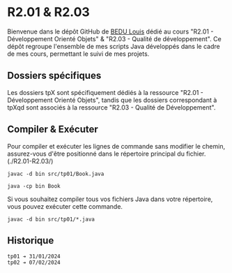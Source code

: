 
# R2.01 & R2.03

Bienvenue dans le dépôt GitHub de [BEDU Louis](https://github.com/LouisBEDU) dédié au cours "R2.01 - Développement Orienté Objets" & "R2.03 - Qualité de développement". Ce dépôt regroupe l'ensemble de mes scripts Java développés dans le cadre de mes cours, permettant le suivi de mes projets.
## Dossiers spécifiques

Les dossiers tpX sont spécifiquement dédiés à la ressource "R2.01 - Développement Orienté Objets", tandis que les dossiers correspondant à tpXqd sont associés à la ressource "R2.03 - Qualité de Développement".
## Compiler & Exécuter

Pour compiler et exécuter les lignes de commande sans modifier le chemin, assurez-vous d'être positionné dans le répertoire principal du fichier. (./R2.01-R2.03/)

```
javac -d bin src/tp01/Book.java
```
```
java -cp bin Book
```

Si vous souhaitez compiler tous vos fichiers Java dans votre répertoire, vous pouvez exécuter cette commande.

```
javac -d bin src/tp01/*.java
```
## Historique

`tp01 ➔ 31/01/2024`\
`tp02 ➔ 07/02/2024`